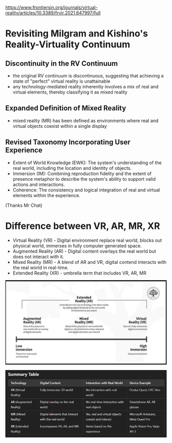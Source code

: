 https://www.frontiersin.org/journals/virtual-reality/articles/10.3389/frvir.2021.647997/full

# Revisiting Milgram and Kishino's Reality-Virtuality Continuum

## Discontinuity in the RV Continuum
- the original RV continuum is discontinuous, suggesting that achieving a state of "perfect" virtual reality is unattainable
- any technology-mediated reality inherently involves a mix of real and virtual elements, thereby classifying it as mixed reality

## Expanded Definition of Mixed Reality
- mixed reality (MR) has been defined as environments where real and virtual objects coexist within a single display

## Revised Taxonomy Incorporating User Experience
- Extent of World Knowledge (EWK): The system's understanding of the real world, including the location and identity of objects.
- Immersion (IM): Combining reproduction fidelity and the extent of presence metaphor to describe the system's ability to support valid actions and interactions.
- Coherence: The consistency and logical integration of real and virtual elements within the experience.

(Thanks Mr Chat)

# Difference between VR, AR, MR, XR
- Virtual Reality (VR) - Digital environment replace real world, blocks out physical world, immerses in fully computer generated space.
- Augmented Reality (AR) - Digital content overlays the real world but does not interact with it.
- Mixed Reality (MR) - A blend of AR and VR, digital contend interacts with the real world in real-time.
- Extended Reality (XR) - umbrella term that includes VR, AR, MR

![](/images/ARMRVR.png)

![](/images/ARMRVR_Chat.png)